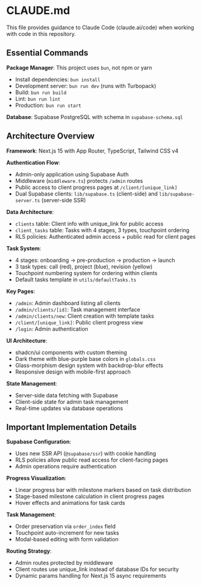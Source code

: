# CLAUDE.md

This file provides guidance to Claude Code (claude.ai/code) when working with code in this repository.

## Essential Commands

**Package Manager**: This project uses `bun`, not npm or yarn
- Install dependencies: `bun install`
- Development server: `bun run dev` (runs with Turbopack)
- Build: `bun run build`
- Lint: `bun run lint`
- Production: `bun run start`

**Database**: Supabase PostgreSQL with schema in `supabase-schema.sql`

## Architecture Overview

**Framework**: Next.js 15 with App Router, TypeScript, Tailwind CSS v4

**Authentication Flow**:
- Admin-only application using Supabase Auth
- Middleware (`middleware.ts`) protects `/admin` routes
- Public access to client progress pages at `/client/[unique_link]`
- Dual Supabase clients: `lib/supabase.ts` (client-side) and `lib/supabase-server.ts` (server-side SSR)

**Data Architecture**:
- `clients` table: Client info with unique_link for public access
- `client_tasks` table: Tasks with 4 stages, 3 types, touchpoint ordering
- RLS policies: Authenticated admin access + public read for client pages

**Task System**:
- 4 stages: onboarding → pre-production → production → launch
- 3 task types: call (red), project (blue), revision (yellow)
- Touchpoint numbering system for ordering within clients
- Default tasks template in `utils/defaultTasks.ts`

**Key Pages**:
- `/admin`: Admin dashboard listing all clients
- `/admin/clients/[id]`: Task management interface
- `/admin/clients/new`: Client creation with template tasks
- `/client/[unique_link]`: Public client progress view
- `/login`: Admin authentication

**UI Architecture**:
- shadcn/ui components with custom theming
- Dark theme with blue-purple base colors in `globals.css`
- Glass-morphism design system with backdrop-blur effects
- Responsive design with mobile-first approach

**State Management**:
- Server-side data fetching with Supabase
- Client-side state for admin task management
- Real-time updates via database operations

## Important Implementation Details

**Supabase Configuration**:
- Uses new SSR API (`@supabase/ssr`) with cookie handling
- RLS policies allow public read access for client-facing pages
- Admin operations require authentication

**Progress Visualization**:
- Linear progress bar with milestone markers based on task distribution
- Stage-based milestone calculation in client progress pages
- Hover effects and animations for task cards

**Task Management**:
- Order preservation via `order_index` field
- Touchpoint auto-increment for new tasks
- Modal-based editing with form validation

**Routing Strategy**:
- Admin routes protected by middleware
- Client routes use unique_link instead of database IDs for security
- Dynamic params handling for Next.js 15 async requirements